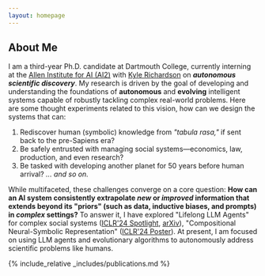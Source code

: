 ```yaml
---
layout: homepage
---
```


## About Me

I am a third-year Ph.D. candidate at Dartmouth College, currently interning at the [Allen Institute for AI (AI2)](https://allenai.org/) with [Kyle Richardson](https://www.nlp-kyle.com/) on ***autonomous scientific discovery***. My research is driven by the goal of developing and understanding the foundations of **autonomous** and **evolving** intelligent systems capable of robustly tackling complex real-world problems. Here are some thought experiments related to this vision, how can we design the systems that can:
1. Rediscover human (symbolic) knowledge from *"tabula rasa,"* if sent back to the pre-Sapiens era?
2. Be safely entrusted with managing social systems—economics, law, production, and even research?
3. Be tasked with developing another planet for 50 years before human arrival?
*... and so on.*

While multifaceted, these challenges converge on a core question: **How can an AI system consistently extrapolate *new* or *improved* information that extends beyond its "priors" (such as data, inductive biases, and prompts) in *complex* settings?** To answer it, I have explored "Lifelong LLM Agents" for complex social systems ([ICLR'24 Spotlight](https://openreview.net/pdf?id=s9z0HzWJJp), [arXiv](https://arxiv.org/pdf/2409.17266)), "Compositional Neural-Symbolic Representation" ([ICLR'24 Poster](https://openreview.net/pdf?id=uqxBTcWRnj)). At present, I am focused on using LLM agents and evolutionary algorithms to autonomously address scientific problems like humans.


{% include_relative _includes/publications.md %}




<!-- ## Misc

I like movies, classical music, opera, hiking, and random walks. My favorite directors are Akira Kurosawa and Martin Scorsese.  -->

